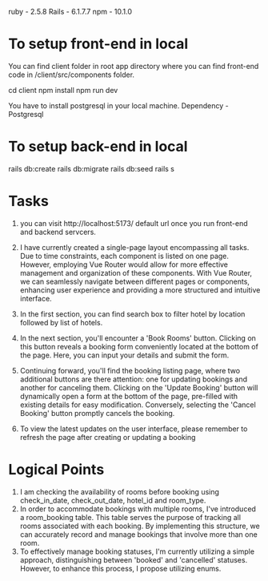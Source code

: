 ruby - 2.5.8
Rails - 6.1.7.7
npm - 10.1.0

# To setup front-end in local

You can find client folder in root app directory where you can find front-end code in /client/src/components folder.

cd client
npm install
npm run dev

You have to install postgresql in your local machine.
Dependency - Postgresql

# To setup back-end in local
rails db:create
rails db:migrate
rails db:seed
rails s

# Tasks
1. you can visit http://localhost:5173/ default url once you run front-end and backend servcers.
2. I have currently created a single-page layout encompassing all tasks. Due to time constraints, each component is listed on one page. However, employing Vue Router would allow for more effective management and organization of these components. With Vue Router, we can seamlessly navigate between different pages or components, enhancing user experience and providing a more structured and intuitive interface.

3. In the first section, you can find search box to filter hotel by location followed by list of hotels.
4. In the next section, you'll encounter a 'Book Rooms' button. Clicking on this button reveals a booking form conveniently located at the bottom of the page. Here, you can input your details and submit the form.
5. Continuing forward, you'll find the booking listing page, where two additional buttons are there attention: one for updating bookings and another for canceling them. Clicking on the 'Update Booking' button will dynamically open a form at the bottom of the page, pre-filled with existing details for easy modification. Conversely, selecting the 'Cancel Booking' button promptly cancels the booking.
6. To view the latest updates on the user interface, please remember to refresh the page after creating or updating a booking


# Logical Points
1. I am checking the availability of rooms before booking using check_in_date, check_out_date, hotel_id and room_type.
2. In order to accommodate bookings with multiple rooms, I've introduced a room_booking table. This table serves the purpose of tracking all rooms associated with each booking. By implementing this structure, we can accurately record and manage bookings that involve more than one room.
3. To effectively manage booking statuses, I'm currently utilizing a simple approach, distinguishing between 'booked' and 'cancelled' statuses. However, to enhance this process, I propose utilizing enums.

